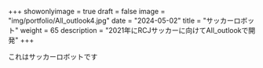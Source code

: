 
+++ 
showonlyimage = true 
draft = false 
image = "img/portfolio/All_outlook4.jpg" 
date = "2024-05-02" 
title = "サッカーロボット"
weight = 65
description = "2021年にRCJサッカーに向けてAll_outlookで開発"
+++

これはサッカーロボットです

